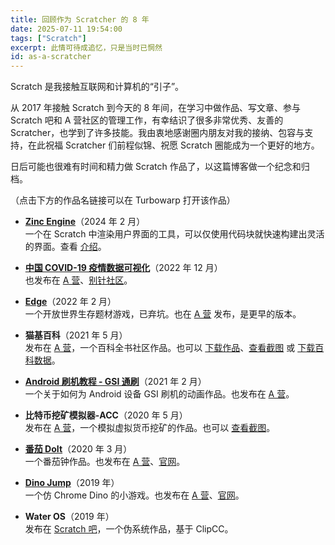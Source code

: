 ```yaml
---
title: 回顾作为 Scratcher 的 8 年
date: 2025-07-11 19:54:00
tags: ["Scratch"]
excerpt: 此情可待成追忆，只是当时已惘然
id: as-a-scratcher
---
```


Scratch 是我接触互联网和计算机的“引子”。

从 2017 年接触 Scratch 到今天的 8 年间，在学习中做作品、写文章、参与 Scratch 吧和 A 营社区的管理工作，有幸结识了很多非常优秀、友善的 Scratcher，也学到了许多技能。我由衷地感谢圈内朋友对我的接纳、包容与支持，在此祝福 Scratcher 们前程似锦、祝愿 Scratch 圈能成为一个更好的地方。

日后可能也很难有时间和精力做 Scratch 作品了，以这篇博客做一个纪念和归档。

（点击下方的作品名链接可以在 Turbowarp 打开该作品）

- [**Zinc Engine**](https://turbowarp.org/editor?project_url=waterblock79.github.io/posts/zinc-engine/Zinc+Engine.sb3)（2024 年 2 月）  
   一个在 Scratch 中渲染用户界面的工具，可以仅使用代码块就快速构建出灵活的界面。查看 [介绍](/posts/zinc-engine-guide)。

- [**中国 COVID-19 疫情数据可视化**](https://turbowarp.org/editor?project_url=waterblock79.github.io/posts/as-a-scratcher/cn-covid-19-data.sb3)（2022 年 12 月）  
   也发布在 [A 营](https://gitblock.cn/Projects/1153171)、[别针社区](https://codingclip.com/project/1319)。

- [**Edge**](https://turbowarp.org/editor?project_url=waterblock79.github.io/posts/as-a-scratcher/edge.sb3)（2022 年 2 月）  
   一个开放世界生存题材游戏，已弃坑。也在 [A 营](https://gitblock.cn/Projects/900999) 发布，是更早的版本。

- **猫基百科**（2021 年 5 月）  
   发布在 [A 营](https://gitblock.cn/Projects/815003)，一个百科全书社区作品。也可以 [下载作品](as-a-scratcher/wikiscratch.sb3)、[查看截图](as-a-scratcher/wikiscratch.png) 或 [下载百科数据](https://paste.ubuntu.com/p/bJB4DQkfMG/)。 

- [**Android 刷机教程 - GSI 通刷**](https://turbowarp.org/editor?project_url=waterblock79.github.io/posts/as-a-scratcher/android-gsi.sb3)（2021 年 2 月）  
   一个关于如何为 Android 设备 GSI 刷机的动画作品。也发布在 [A 营](https://gitblock.cn/Projects/778797)。

- **比特币挖矿模拟器-ACC**（2020 年 5 月）  
   发布在 [A 营](https://gitblock.cn/Projects/449422)，一个模拟虚拟货币挖矿的作品。也可以 [查看截图](as-a-scratcher/mining-simulator.png)。

- [**番茄 DoIt**](https://turbowarp.org/editor?project_url=waterblock79.github.io/posts/as-a-scratcher/fanqie-doit.sb3)（2020 年 3 月）  
   一个番茄钟作品。也发布在 [A 营](https://gitblock.cn/Projects/400440)、[官网](https://scratch.mit.edu/projects/384858247/)。

- [**Dino Jump**](https://turbowarp.org/editor?project_url=waterblock79.github.io/posts/as-a-scratcher/dino-jump.sb3)（2019 年）  
   一个仿 Chrome Dino 的小游戏。也发布在 [A 营](https://gitblock.cn/Projects/456308)、[官网](https://scratch.mit.edu/projects/304690248/)。

- **Water OS**（2019 年）  
   发布在 [Scratch 吧](https://tieba.baidu.com/p/6230024201)，一个伪系统作品，基于 ClipCC。